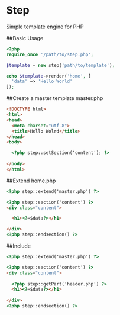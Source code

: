 # Step
Simple template engine for PHP

##Basic Usage
```php
<?php
require_once '/path/to/step.php';

$template = new step('path/to/template');

echo $template->render('home', [
  'data' => 'Hello World'
]);
```

##Create a master template
master.php
```html
<!DOCTYPE html>
<html>
<head>
  <meta charset="utf-8">
  <title>Hello Wolrd</title>
</head>
<body>

  <?php step::setSection('content'); ?>
  
</body>
</html>
```

##Extend
home.php
```html
<?php step::extend('master.php') ?>

<?php step::section('content') ?>
<div class="content">

  <h1><?=$data?></h1>

</div>
<?php step::endsection() ?>
```

##Include
```html
<?php step::extend('master.php') ?>

<?php step::section('content') ?>
<div class="content">
    
  <?php step::getPart('header.php') ?>
  <h1><?=$data?></h1>
  
</div>
<?php step::endsection() ?>
